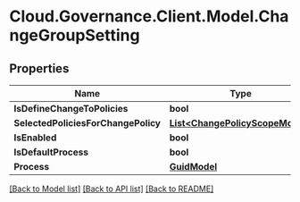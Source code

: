 # Cloud.Governance.Client.Model.ChangeGroupSetting
## Properties

Name | Type | Description | Notes
------------ | ------------- | ------------- | -------------
**IsDefineChangeToPolicies** | **bool** |  | [optional] 
**SelectedPoliciesForChangePolicy** | [**List&lt;ChangePolicyScopeModel&gt;**](ChangePolicyScopeModel.md) |  | [optional] 
**IsEnabled** | **bool** |  | [optional] 
**IsDefaultProcess** | **bool** |  | [optional] 
**Process** | [**GuidModel**](GuidModel.md) |  | [optional] 

[[Back to Model list]](../README.md#documentation-for-models) [[Back to API list]](../README.md#documentation-for-api-endpoints) [[Back to README]](../README.md)

